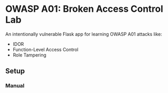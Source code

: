 # OWASP A01: Broken Access Control Lab

An intentionally vulnerable Flask app for learning OWASP A01 attacks like:
- IDOR
- Function-Level Access Control
- Role Tampering

## Setup

### Manual
